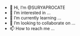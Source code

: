 - 👋 Hi, I’m @SURYAPROCATE
- 👀 I’m interested in ...
- 🌱 I’m currently learning ...
- 💞️ I’m looking to collaborate on ...
- 📫 How to reach me ...

<!---
SURYAPROCATE/SURYAPROCATE is a ✨ special ✨ repository because its `README.md` (this file) appears on your GitHub profile.
You can click the Preview link to take a look at your changes.
--->
